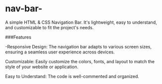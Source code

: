 # nav-bar-

A simple HTML & CSS Navigation Bar. It's lightweight, easy to understand, and customizable to fit the project's needs.

###Features

-Responsive Design: The navigation bar adapts to various screen sizes, ensuring a seamless user experience across devices.

Customizable: Easily customize the colors, fonts, and layout to match the style of your website or application.

Easy to Understand: The code is well-commented and organized.

